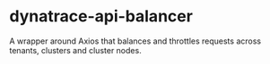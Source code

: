 # dynatrace-api-balancer
A wrapper around Axios that balances and throttles requests across tenants, clusters and cluster nodes.
